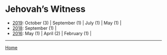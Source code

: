 # Jehovah’s Witness

  * [2019](./jehovah-s-witness-2019.md): 
      October (3) | 
      September (1) | 
      July (1) | 
      May (1) | 
  * [2018](./jehovah-s-witness-2018.md): 
      September (1) | 
  * [2016](./jehovah-s-witness-2016.md): 
      May (1) | 
      April (2) | 
      February (1) | 

----

[Home](../)
